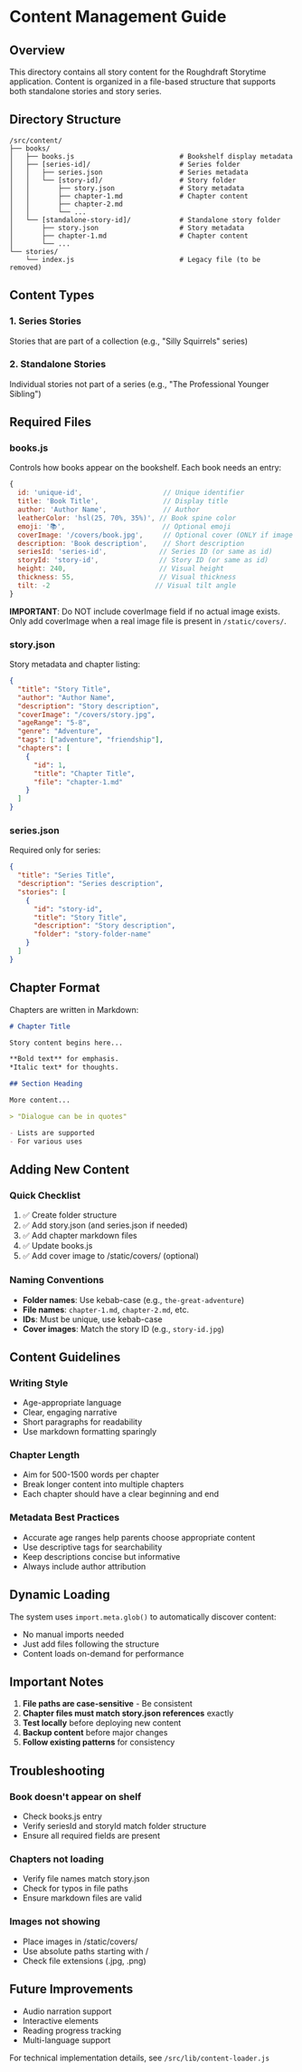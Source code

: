 # Content Management Guide

## Overview

This directory contains all story content for the Roughdraft Storytime application. Content is organized in a file-based structure that supports both standalone stories and story series.

## Directory Structure

```
/src/content/
├── books/
│   ├── books.js                          # Bookshelf display metadata
│   ├── [series-id]/                      # Series folder
│   │   ├── series.json                   # Series metadata
│   │   └── [story-id]/                   # Story folder
│   │       ├── story.json                # Story metadata
│   │       ├── chapter-1.md              # Chapter content
│   │       ├── chapter-2.md
│   │       └── ...
│   └── [standalone-story-id]/            # Standalone story folder
│       ├── story.json                    # Story metadata
│       ├── chapter-1.md                  # Chapter content
│       └── ...
└── stories/
    └── index.js                          # Legacy file (to be removed)
```

## Content Types

### 1. Series Stories
Stories that are part of a collection (e.g., "Silly Squirrels" series)

### 2. Standalone Stories
Individual stories not part of a series (e.g., "The Professional Younger Sibling")

## Required Files

### books.js
Controls how books appear on the bookshelf. Each book needs an entry:

```javascript
{
  id: 'unique-id',                    // Unique identifier
  title: 'Book Title',                // Display title
  author: 'Author Name',              // Author
  leatherColor: 'hsl(25, 70%, 35%)', // Book spine color
  emoji: '📚',                        // Optional emoji
  coverImage: '/covers/book.jpg',     // Optional cover (ONLY if image exists)
  description: 'Book description',    // Short description
  seriesId: 'series-id',             // Series ID (or same as id)
  storyId: 'story-id',               // Story ID (or same as id)
  height: 240,                       // Visual height
  thickness: 55,                     // Visual thickness
  tilt: -2                          // Visual tilt angle
}
```

**IMPORTANT**: Do NOT include coverImage field if no actual image exists. Only add coverImage when a real image file is present in `/static/covers/`.

### story.json
Story metadata and chapter listing:

```json
{
  "title": "Story Title",
  "author": "Author Name",
  "description": "Story description",
  "coverImage": "/covers/story.jpg",
  "ageRange": "5-8",
  "genre": "Adventure",
  "tags": ["adventure", "friendship"],
  "chapters": [
    {
      "id": 1,
      "title": "Chapter Title",
      "file": "chapter-1.md"
    }
  ]
}
```

### series.json
Required only for series:

```json
{
  "title": "Series Title",
  "description": "Series description",
  "stories": [
    {
      "id": "story-id",
      "title": "Story Title",
      "description": "Story description",
      "folder": "story-folder-name"
    }
  ]
}
```

## Chapter Format

Chapters are written in Markdown:

```markdown
# Chapter Title

Story content begins here...

**Bold text** for emphasis.
*Italic text* for thoughts.

## Section Heading

More content...

> "Dialogue can be in quotes"

- Lists are supported
- For various uses
```

## Adding New Content

### Quick Checklist

1. ✅ Create folder structure
2. ✅ Add story.json (and series.json if needed)
3. ✅ Add chapter markdown files
4. ✅ Update books.js
5. ✅ Add cover image to /static/covers/ (optional)

### Naming Conventions

- **Folder names**: Use kebab-case (e.g., `the-great-adventure`)
- **File names**: `chapter-1.md`, `chapter-2.md`, etc.
- **IDs**: Must be unique, use kebab-case
- **Cover images**: Match the story ID (e.g., `story-id.jpg`)

## Content Guidelines

### Writing Style
- Age-appropriate language
- Clear, engaging narrative
- Short paragraphs for readability
- Use markdown formatting sparingly

### Chapter Length
- Aim for 500-1500 words per chapter
- Break longer content into multiple chapters
- Each chapter should have a clear beginning and end

### Metadata Best Practices
- Accurate age ranges help parents choose appropriate content
- Use descriptive tags for searchability
- Keep descriptions concise but informative
- Always include author attribution

## Dynamic Loading

The system uses `import.meta.glob()` to automatically discover content:
- No manual imports needed
- Just add files following the structure
- Content loads on-demand for performance

## Important Notes

1. **File paths are case-sensitive** - Be consistent
2. **Chapter files must match story.json references** exactly
3. **Test locally** before deploying new content
4. **Backup content** before major changes
5. **Follow existing patterns** for consistency

## Troubleshooting

### Book doesn't appear on shelf
- Check books.js entry
- Verify seriesId and storyId match folder structure
- Ensure all required fields are present

### Chapters not loading
- Verify file names match story.json
- Check for typos in file paths
- Ensure markdown files are valid

### Images not showing
- Place images in /static/covers/
- Use absolute paths starting with /
- Check file extensions (.jpg, .png)

## Future Improvements

- Audio narration support
- Interactive elements
- Reading progress tracking
- Multi-language support

For technical implementation details, see `/src/lib/content-loader.js`